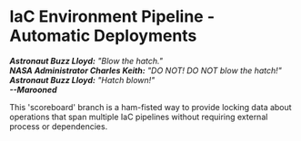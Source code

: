 # IaC Environment Pipeline - Automatic Deployments

_**Astronaut Buzz Lloyd:** "Blow the hatch."  
**NASA Administrator Charles Keith:** "DO NOT! DO NOT blow the hatch!"  
**Astronaut Buzz Lloyd:** "Hatch blown!"  
**--Marooned**_

This 'scoreboard' branch is a ham-fisted way to provide locking data about operations that span multiple IaC pipelines without requiring external process or dependencies.
